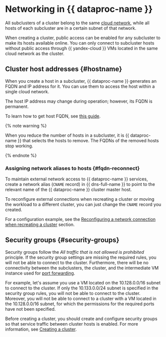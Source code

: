 # Networking in {{ dataproc-name }}

All subclusters of a cluster belong to the same [cloud network](../../vpc/concepts/network.md), while all hosts of each subcluster are in a certain subnet of that network.

When creating a cluster, public access can be enabled for any subcluster to make its hosts available online. You can only connect to subcluster hosts without public access through {{ yandex-cloud }} VMs located in the same cloud network as the cluster.

## Cluster host addresses {#hostname}

When you create a host in a subcluster, {{ dataproc-name }} generates an FQDN and IP address for it. You can use them to access the host within a single cloud network.

The host IP address may change during operation; however, its FQDN is permanent.

To learn how to get host FQDN, see [this guide](../operations/fqdn.md).

{% note warning %}

When you reduce the number of hosts in a subcluster, it is {{ dataproc-name }} that selects the hosts to remove. The FQDNs of the removed hosts stop working.

{% endnote %}

### Assigning network aliases to hosts {#fqdn-reconnect}

To maintain external network access to {{ dataproc-name }} services, create a network alias (`CNAME` record) in {{ dns-full-name }} to point to the relevant name of the {{ dataproc-name }} cluster master host.

To reconfigure external connections when recreating a cluster or moving the workload to a different cluster, you can just change the `CNAME` record you created.

For a configuration example, see the [Reconfiguring a network connection when recreating a cluster](../tutorials/reconnect-network.md) section.

## Security groups {#security-groups}

Security groups follow the _All traffic that is not allowed is prohibited_ principle. If the security group settings are missing the required rules, you will not be able to connect to the cluster. Furthermore, there will be no connectivity between the subclusters, the cluster, and the intermediate VM instance used for [port forwarding](interfaces.md).

For example, let's assume you use a VM located on the 10.128.0.0/16 subnet to connect to the cluster. If only the 10.133.0.0/24 subnet is specified in the security group rules, you will not be able to connect to the cluster. Moreover, you will not be able to connect to a cluster with a VM located in the 10.128.0.0/16 subnet, for which the permissions for the required ports have not been specified.

Before creating a cluster, you should create and configure security groups so that service traffic between cluster hosts is enabled. For more information, see [Creating a cluster](../operations/cluster-create.md).
